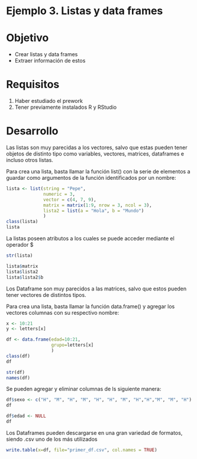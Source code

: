 # Ejemplo 3. Listas y data frames

# Objetivo

- Crear listas y data frames
- Extraer información de estos

# Requisitos

1. Haber estudiado el prework
2. Tener previamente instalados R y RStudio

# Desarrollo

Las listas son muy parecidas a los vectores, salvo que estas pueden tener objetos de distinto tipo como variables, vectores, matrices, dataframes e 
incluso otros listas.

Para crea una lista, basta llamar la función list() con la serie de elementos a guardar como argumentos de la función identificados por un nombre:
```R
lista <- list(string = "Pepe", 
              numeric = 3,
              vector = c(4, 7, 9),
              matrix = matrix(1:9, nrow = 3, ncol = 3),
              lista2 = list(a = "Hola", b = "Mundo")
              )
class(lista)
lista
```

La listas poseen atributos a los cuales se puede acceder mediante el operador $
```R
str(lista)

lista$matrix
lista$lista2
lista$lista2$b
```

Los Dataframe son muy parecidos a las matrices, salvo que estos pueden tener vectores de distintos tipos.

Para crea una lista, basta llamar la función data.frame() y agregar los vectores columnas con su respectivo nombre:
```R
x <- 10:21
y <- letters[x]

df <- data.frame(edad=10:21, 
                 grupo=letters[x]
                 )
class(df)
df

str(df)
names(df)
```

Se pueden agregar y eliminar columnas de ls siguiente manera:
```R
df$sexo <- c("H", "M", "H", "M", "H", "H", "M", "H","H","M", "M", "H")
df

df$edad <- NULL
df
```

Los Dataframes pueden descargarse en una gran variedad de formatos, siendo .csv uno de los más utilizados
```R
write.table(x=df, file="primer_df.csv", col.names = TRUE)

